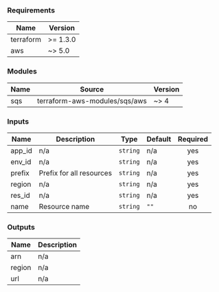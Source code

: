 <!-- BEGIN_TF_DOCS -->
### Requirements

| Name | Version |
|------|---------|
| terraform | >= 1.3.0 |
| aws | ~> 5.0 |

### Modules

| Name | Source | Version |
|------|--------|---------|
| sqs | terraform-aws-modules/sqs/aws | ~> 4 |

### Inputs

| Name | Description | Type | Default | Required |
|------|-------------|------|---------|:--------:|
| app\_id | n/a | `string` | n/a | yes |
| env\_id | n/a | `string` | n/a | yes |
| prefix | Prefix for all resources | `string` | n/a | yes |
| region | n/a | `string` | n/a | yes |
| res\_id | n/a | `string` | n/a | yes |
| name | Resource name | `string` | `""` | no |

### Outputs

| Name | Description |
|------|-------------|
| arn | n/a |
| region | n/a |
| url | n/a |
<!-- END_TF_DOCS -->